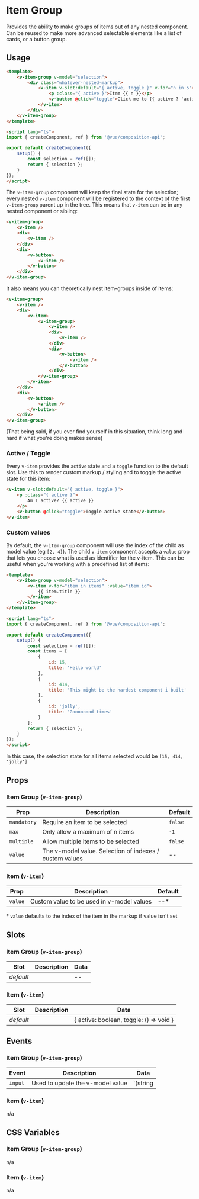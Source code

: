 # Item Group

Provides the ability to make groups of items out of any nested component. Can be reused to make more advanced selectable elements like a list of cards, or a button group.

## Usage

```html
<template>
	<v-item-group v-model="selection">
		<div class="whatever-nested-markup">
			<v-item v-slot:default="{ active, toggle }" v-for="n in 5">
				<p :class="{ active }">Item {{ n }}</p>
				<v-button @click="toggle">Click me to {{ active ? 'activate' : 'deactivate' }}</v-button>
			</v-item>
		</div>
	</v-item-group>
</template>

<script lang="ts">
import { createComponent, ref } from '@vue/composition-api';

export default createComponent({
	setup() {
		const selection = ref([]);
		return { selection };
	}
});
</script>
```

The `v-item-group` component will keep the final state for the selection; every nested `v-item` component will be registered to the context of the first `v-item-group` parent up in the tree. This means that `v-item` can be in any nested component or sibling:

```html
<v-item-group>
	<v-item />
	<div>
		<v-item />
	</div>
	<div>
		<v-button>
			<v-item />
		</v-button>
	</div>
</v-item-group>
```

It also means you can theoretically nest item-groups inside of items:


```html
<v-item-group>
	<v-item />
	<div>
		<v-item>
			<v-item-group>
				<v-item />
				<div>
					<v-item />
				</div>
				<div>
					<v-button>
						<v-item />
					</v-button>
				</div>
			</v-item-group>
		</v-item>
	</div>
	<div>
		<v-button>
			<v-item />
		</v-button>
	</div>
</v-item-group>
```

(That being said, if you ever find yourself in this situation, think long and hard if what you're doing makes sense)

### Active / Toggle

Every `v-item` provides the `active` state and a `toggle` function to the default slot. Use this to render custom markup / styling and to toggle the active state for this item:

```html
<v-item v-slot:default="{ active, toggle }">
	<p :class="{ active }">
		Am I active? {{ active }}
	</p>
	<v-button @click="toggle">Toggle active state</v-button>
</v-item>
```

### Custom values

By default, the `v-item-group` component will use the index of the child as model value (eg `[2, 4]`). The child `v-item` component accepts a `value` prop that lets you choose what is used as identifier for the v-item. This can be useful when you're working with a predefined list of items:

```html
<template>
	<v-item-group v-model="selection">
		<v-item v-for="item in items" :value="item.id">
			{{ item.title }}
		</v-item>
	</v-item-group>
</template>

<script lang="ts">
import { createComponent, ref } from '@vue/composition-api';

export default createComponent({
	setup() {
		const selection = ref([]);
		const items = [
			{
				id: 15,
				title: 'Hello world'
			},
			{
				id: 414,
				title: 'This might be the hardest component i built'
			},
			{
				id: 'jolly',
				title: 'Goooooood times'
			}
		];
		return { selection };
	}
});
</script>
```

In this case, the selection state for all items selected would be `[15, 414, 'jolly']`

## Props

### Item Group (`v-item-group`)
| Prop        | Description                                             | Default |
|-------------|---------------------------------------------------------|---------|
| `mandatory` | Require an item to be selected                          | `false` |
| `max`       | Only allow a maximum of n items                         | `-1`    |
| `multiple`  | Allow multiple items to be selected                     | `false` |
| `value`     | The v-model value. Selection of indexes / custom values | --      |

### Item (`v-item`)
| Prop    | Description                               | Default |
|---------|-------------------------------------------|---------|
| `value` | Custom value to be used in v-model values | --*     |

\* `value` defaults to the index of the item in the markup if value isn't set

## Slots

### Item Group (`v-item-group`)
| Slot      | Description | Data |
|-----------|-------------|------|
| _default_ |             | --   |

### Item (`v-item`)
| Slot      | Description | Data                                    |
|-----------|-------------|-----------------------------------------|
| _default_ |             | { active: boolean, toggle: () => void } |

## Events

### Item Group (`v-item-group`)
| Event   | Description                      | Data                  |
|---------|----------------------------------|-----------------------|
| `input` | Used to update the v-model value | `(string | number)[]` |

### Item (`v-item`)
n/a

## CSS Variables

### Item Group (`v-item-group`)
n/a

### Item (`v-item`)
n/a
